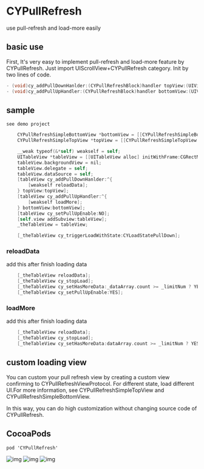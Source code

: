 # CYPullRefresh
use pull-refresh and load-more easily

## basic use
First, It's very easy to implement pull-refresh and load-more feature by CYPullRefresh. Just import UIScrollView+CYPullRefresh category. Init by two lines of code.
```objective-c
- (void)cy_addPullDownHanlder:(CYPullRefreshBlock)handler topView:(UIView<CYPullRefreshViewProtocol> *)topView;
- (void)cy_addPullUpHandler:(CYPullRefreshBlock)handler bottomView:(UIView<CYPullRefreshViewProtocol> *)bottomView;
```

## sample
`see demo project`
```objective-c
    CYPullRefreshSimpleBottomView *bottomView = [[CYPullRefreshSimpleBottomView alloc] init];
    CYPullRefreshSimpleTopView *topView = [[CYPullRefreshSimpleTopView alloc] init];

    __weak typeof(&*self) weakself = self;
    UITableView *tableView = [[UITableView alloc] initWithFrame:CGRectMake(0, 0, self.view.frame.size.width, self.view.frame.size.height)];
    tableView.backgroundView = nil;
    tableView.delegate = self;
    tableView.dataSource = self;
    [tableView cy_addPullDownHanlder:^{
        [weakself reloadData];
    } topView:topView];
    [tableView cy_addPullUpHandler:^{
        [weakself loadMore];
    } bottomView:bottomView];
    [tableView cy_setPullUpEnable:NO];
    [self.view addSubview:tableView];
    _theTableView = tableView;

    [_theTableView cy_triggerLoadWithState:CYLoadStatePullDown];
```
### reloadData
add this after finish loading data
```objective-c
    [_theTableView reloadData];
    [_theTableView cy_stopLoad];
    [_theTableView cy_setHasMoreData:_dataArray.count >= _limitNum ? YES : NO];
    [_theTableView cy_setPullUpEnable:YES];
```
### loadMore
add this after finish loading data
```objective-c
    [_theTableView reloadData];
    [_theTableView cy_stopLoad];
    [_theTableView cy_setHasMoreData:dataArray.count >= _limitNum ? YES : NO];
```

## custom loading view
You can custom your pull refresh view by creating a custom view confirming to CYPullRefreshViewProtocol. For different state, load different UI.For more information, see CYPullRefreshSimpleTopView and CYPullRefreshSimpleBottomView. 

In this way, you can do high customization without changing source code of CYPullRefresh. 

## CocoaPods
`pod 'CYPullRefresh'`

![img](https://cloud.githubusercontent.com/assets/1996801/7785011/266779e8-01af-11e5-8872-40bd7fba763a.png)
![img](https://cloud.githubusercontent.com/assets/1996801/7785008/07c8c0b4-01af-11e5-8067-40f7d2afd76c.png)
![img](https://cloud.githubusercontent.com/assets/1996801/7785012/32a0a7fc-01af-11e5-96bd-cd863c3ed9ee.png)
